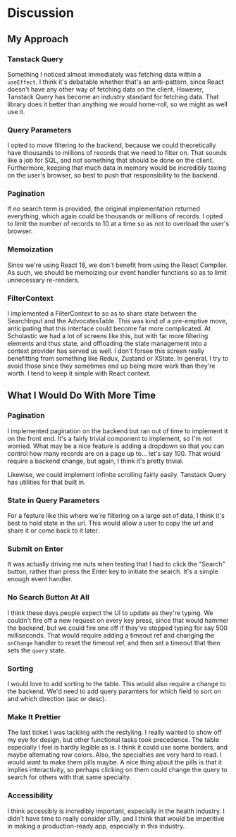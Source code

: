 # Discussion

## My Approach

### Tanstack Query

Something I noticed almost immediately was fetching data within a `useEffect`. I think it's debatable whether that's an anti-pattern, since React doesn't have any other way of fetching data on the client. However, Tanstack Query has become an industry standard for fetching data. That library does it better than anything we would home-roll, so we might as well use it.

### Query Parameters

I opted to move filtering to the backend, because we could theoretically have thousands to millions of records that we need to filter on. That sounds like a job for SQL, and not something that should be done on the client. Furthermore, keeping that much data in memory would be incredibly taxing on the user's browser, so best to push that responsibility to the backend.

### Pagination

If no search term is provided, the original implementation returned everything, which again could be thousands or millions of records. I opted to limit the number of records to 10 at a time so as not to overload the user's browser.

### Memoization

Since we're using React 18, we don't benefit from using the React Compiler. As such, we should be memoizing our event handler functions so as to limit unnecessary re-renders.

### FilterContext

I implemented a FilterContext to so as to share state between the SearchInput and the AdvocatesTable. This was kind of a pre-emptive move, anticipating that this interface could become far more complicated. At Scholastic we had a lot of screens like this, but with far more filtering elements and thus state, and offloading the state management into a context provider has served us well. I don't forsee this screen really benefitting from something like Redux, Zustand or XState. In general, I try to avoid those since they sometimes end up being more work than they're worth. I tend to keep it simple with React context.

## What I Would Do With More Time

### Pagination

I implemented pagination on the backend but ran out of time to implement it on the front end. It's a fairly trivial component to implement, so I'm not worried. What may be a nice feature is adding a dropdown so that you can control how many records are on a page up to... let's say 100. That would require a backend change, but again, I think it's pretty trivial.

Likewise, we could implement infinite scrolling fairly easily. Tanstack Query has utilities for that built in.

### State in Query Parameters

For a feature like this where we're filtering on a large set of data, I think it's best to hold state in the url. This would allow a user to copy the url and share it or come back to it later.

### Submit on Enter

It was actually driving me nuts when testing that I had to click the "Search" button, rather than press the Enter key to initiate the search. It's a simple enough event handler.

### No Search Button At All

I think these days people expect the UI to update as they're typing. We couldn't fire off a new request on every key press, since that would hammer the backend, but we could fire one off if they've stopped typing for say 500 milliseconds. That would require adding a timeout ref and changing the `onChange` handler to reset the timeout ref, and then set a timeout that then sets the `query` state.

### Sorting

I would love to add sorting to the table. This would also require a change to the backend. We'd need to add query paramters for which field to sort on and which direction (asc or desc).

### Make It Prettier

The last ticket I was tackling with the restyling. I really wanted to show off my eye for design, but other functional tasks took precedence. The table especially I feel is hardly legible as is. I think it could use some borders, and maybe alternating row colors. Also, the specialties are very hard to read. I would want to make them pills maybe. A nice thing about the pills is that it implies interactivity, so perhaps clicking on them could change the query to search for others with that same specialty.

### Accessibility

I think accessibly is incredibly important, especially in the health industry. I didn't have time to really consider a11y, and I think that would be imperitive in making a production-ready app, especially in this industry.
